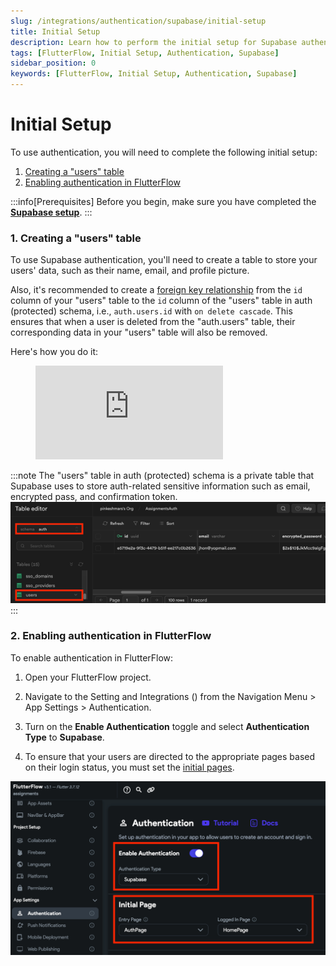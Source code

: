 ```yaml
---
slug: /integrations/authentication/supabase/initial-setup
title: Initial Setup
description: Learn how to perform the initial setup for Supabase authentication in your FlutterFlow app.
tags: [FlutterFlow, Initial Setup, Authentication, Supabase]
sidebar_position: 0
keywords: [FlutterFlow, Initial Setup, Authentication, Supabase]
---
```


# Initial Setup

To use authentication, you will need to complete the following initial setup:

1. [Creating a "users" table](#1-creating-a-users-table)
2. [Enabling authentication in FlutterFlow](#2-enabling-authentication-in-flutterflow)


:::info[Prerequisites]
Before you begin, make sure you have completed the [**Supabase setup**](/data-and-backend/supabase/supabase-setup).
:::

### 1. Creating a "users" table

To use Supabase authentication, you'll need to create a table to store your users' data, such as their name, email, and profile picture.

Also, it's recommended to create a [foreign key relationship](https://supabase.com/docs/guides/database/tables#joining-tables-with-foreign-keys) from the `id` column of your "users" table to the `id` column of the "users" table in auth (protected) schema, i.e., `auth.users.id` with `on delete cascade`. This ensures that when a user is deleted from the "auth.users" table, their corresponding data in your "users" table will also be removed.

Here's how you do it:

<figure>
    <div class="video-container"><iframe src="https://www.loom.
    com/embed/430d196461b7466283a069de9ff7e707?sid=7ccb937f-f711-4a55-b1c5-f65a8515fa94" frameborder="0" allow="accelerometer; autoplay; clipboard-write; encrypted-media; gyroscope; picture-in-picture; web-share" referrerpolicy="strict-origin-when-cross-origin" allowfullscreen></iframe></div>
    
    
  <figcaption class="centered-caption"></figcaption>
</figure>

:::note
The "users" table in auth (protected) schema is a private table that Supabase uses to store auth-related sensitive information such as email, encrypted pass, and confirmation token.
![img.png](img.png)
:::

### 2. Enabling authentication in FlutterFlow

To enable authentication in FlutterFlow:

1. Open your FlutterFlow project.

2. Navigate to the Setting and Integrations () from the Navigation Menu > App Settings > 
   Authentication.

3. Turn on the **Enable Authentication** toggle and select **Authentication Type** to **Supabase**.

4. To ensure that your users are directed to the appropriate pages based on their login status, 
   you must set the [initial pages](/settings-and-integrations/general-settings/app-details#initial-page).

![img_1.png](img_1.png)